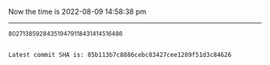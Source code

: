 Now the time is 2022-08-09 14:58:38 pm

---

<small>8027138592843519479118431414516486</small>

```txt

Latest commit SHA is: 85b113b7c8886cebc83427cee1289f51d3c84626
```
